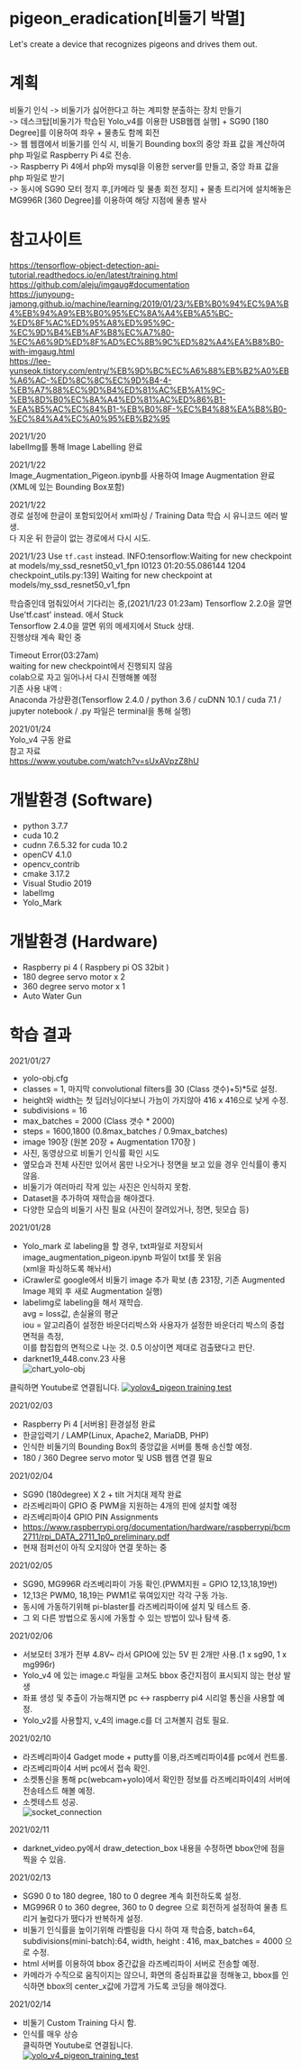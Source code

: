 # pigeon_eradication[비둘기 박멸]
Let's create a device that recognizes pigeons and drives them out.  
  
# 계획
비둘기 인식 -> 비둘기가 싫어한다고 하는 계피향 분출하는 장치 만들기  
-> 데스크탑[비둘기가 학습된 Yolo_v4를 이용한 USB웹캠 실행] + SG90 [180 Degree]를 이용하여 좌우  + 물총도 함께 회전  
-> 웹 웹캠에서 비둘기를 인식 시, 비둘기 Bounding box의 중앙 좌표 값을 계산하여 php 파일로 Raspberry Pi 4로 전송.  
-> Raspberry Pi 4에서 php와 mysql을 이용한 server를 만들고, 중앙 좌표 값을 php 파일로 받기  
-> 동시에 SG90 모터 정지 후,[카메라 및 물총 회전 정지] + 물총 트리거에 설치해놓은 MG996R [360 Degree]를 이용하여 해당 지점에 물총 발사
  
# 참고사이트  
https://tensorflow-object-detection-api-tutorial.readthedocs.io/en/latest/training.html  
https://github.com/aleju/imgaug#documentation  
https://junyoung-jamong.github.io/machine/learning/2019/01/23/%EB%B0%94%EC%9A%B4%EB%94%A9%EB%B0%95%EC%8A%A4%EB%A5%BC-%ED%8F%AC%ED%95%A8%ED%95%9C-%EC%9D%B4%EB%AF%B8%EC%A7%80-%EC%A6%9D%ED%8F%AD%EC%8B%9C%ED%82%A4%EA%B8%B0-with-imgaug.html  
https://lee-yunseok.tistory.com/entry/%EB%9D%BC%EC%A6%88%EB%B2%A0%EB%A6%AC-%ED%8C%8C%EC%9D%B4-4-%EB%A7%88%EC%9D%B4%ED%81%AC%EB%A1%9C-%EB%8D%B0%EC%8A%A4%ED%81%AC%ED%86%B1-%EA%B5%AC%EC%84%B1-%EB%B0%8F-%EC%B4%88%EA%B8%B0-%EC%84%A4%EC%A0%95%EB%B2%95

  
2021/1/20  
labelImg를 통해 Image Labelling 완료

2021/1/22  
Image_Augmentation_Pigeon.ipynb를 사용하여 Image Augmentation 완료  
(XML에 있는 Bounding Box포함)  

2021/1/22  
경로 설정에 한글이 포함되있어서 xml파싱 / Training Data 학습 시 유니코드 에러 발생.  
다 지운 뒤 한글이 없는 경로에서 다시 시도.  
  
2021/1/23
Use `tf.cast` instead.
INFO:tensorflow:Waiting for new checkpoint at models/my_ssd_resnet50_v1_fpn
I0123 01:20:55.086144  1204 checkpoint_utils.py:139] Waiting for new checkpoint at models/my_ssd_resnet50_v1_fpn

학습중인데 멈춰있어서 기다리는 중,(2021/1/23 01:23am)
Tensorflow 2.2.0을 깔면 Use'tf.cast' instead. 에서 Stuck  
Tensorflow 2.4.0을 깔면 위의 메세지에서 Stuck 상태.  
진행상태 계속 확인 중  
  
Timeout Error(03:27am)  
waiting for new checkpoint에서 진행되지 않음  
colab으로 자고 일어나서 다시 진행해볼 예정  
기존 사용 내역 :  
Anaconda 가상환경(Tensorflow 2.4.0 / python 3.6 / cuDNN 10.1 / cuda 7.1 / jupyter notebook / .py 파일은 terminal을 통해 실행)  
  
2021/01/24  
Yolo_v4 구동 완료  
참고 자료  
https://www.youtube.com/watch?v=sUxAVpzZ8hU  
  
# 개발환경 (Software)
- python 3.7.7  
- cuda 10.2  
- cudnn 7.6.5.32 for cuda 10.2  
- openCV 4.1.0  
- opencv_contrib  
- cmake 3.17.2  
- Visual Studio 2019  
- labelImg  
- Yolo_Mark  
  
# 개발환경 (Hardware)  
- Raspberry pi 4 ( Raspbery pi OS 32bit )
- 180 degree servo motor x 2  
- 360 degree servo motor x 1  
- Auto Water Gun

# 학습 결과  
2021/01/27  
- yolo-obj.cfg  
- classes = 1, 마지막 convolutional filters를 30 (Class 갯수)+5)*5로 설정.  
- height와 width는 첫 딥러닝이다보니 가늠이 가지않아 416 x 416으로 낮게 수정.
- subdivisions = 16  
- max_batches = 2000 (Class 갯수 * 2000)  
- steps = 1600,1800 (0.8max_batches / 0.9max_batches)  
- image 190장 (원본 20장 + Augmentation 170장 )  
- 사진, 동영상으로 비둘기 인식률 확인 시도  
- 옆모습과 전체 사진만 있어서 몸만 나오거나 정면을 보고 있을 경우 인식률이 좋지 않음.  
- 비둘기가 여러마리 작게 있는 사진은 인식하지 못함.  
- Dataset을 추가하여 재학습을 해야겠다.  
- 다양한 모습의 비둘기 사진 필요 (사진이 잘려있거나, 정면, 뒷모습 등)  
  
2021/01/28  
- Yolo_mark 로 labeling을 할 경우, txt파일로 저장되서 image_augmentation_pigeon.ipynb 파일이 txt를 못 읽음  
(xml을 파싱하도록 해놔서)  
- iCrawler로 google에서 비둘기 image 추가 확보 (총 231장, 기존 Augmented Image 제외 후 새로 Augmentation 실행)  
- labelimg로 labeling을 해서 재학습.  
avg = loss값, 손실율의 평균  
iou = 알고리즘이 설정한 바운더리박스와 사용자가 설정한 바운더리 박스의 중첩 면적을 측정,  
이를 합집합의 면적으로 나눈 것. 0.5 이상이면 제대로 검출됐다고 판단.  
- darknet19_448.conv.23 사용  
![chart_yolo-obj](https://user-images.githubusercontent.com/68323158/106045770-be0a6000-6124-11eb-9f76-43b5cb05db2b.png)
  
클릭하면 Youtube로 연결됩니다.
[![yolov4_pigeon training test](http://img.youtube.com/vi/AHaGocULVMA/0.jpg)](https://youtu.be/AHaGocULVMA?t=0s)  

2021/02/03  
- Raspberry Pi 4 [서버용] 환경설정 완료  
- 한글입력기 / LAMP(Linux, Apache2, MariaDB, PHP)
- 인식한 비둘기의 Bounding Box의 중앙값을 서버를 통해 송신할 예정.  
- 180 / 360 Degree servo motor 및 USB 웹캠 연결 필요  
  
2021/02/04  
- SG90 (180degree) X 2 + tilt 거치대 제작 완료  
- 라즈베리파이 GPIO 중 PWM을 지원하는 4개의 핀에 설치할 예정  
- 라즈베리파이4 GPIO PIN Assignments  
- https://www.raspberrypi.org/documentation/hardware/raspberrypi/bcm2711/rpi_DATA_2711_1p0_preliminary.pdf  
- 현재 점퍼선이 아직 오지않아 연결 못하는 중  
  
2021/02/05  
- SG90, MG996R 라즈베리파이 가동 확인.(PWM지원 = GPIO 12,13,18,19번)  
- 12,13은 PWM0, 18,19는 PWM1로 묶여있지만 각각 구동 가능.  
- 동시에 가동하기위해 pi-blaster를 라즈베리파이에 설치 및 테스트 중.  
- 그 외 다른 방법으로 동시에 가동할 수 있는 방법이 있나 탐색 중.  
  
2021/02/06
- 서보모터 3개가 전부 4.8V~ 라서 GPIO에 있는 5V 핀 2개만 사용.(1 x sg90, 1 x mg996r)  
- Yolo_v4 에 있는 image.c 파일을 고쳐도 bbox 중간지점이 표시되지 않는 현상 발생  
- 좌표 생성 및 추출이 가능해지면 pc <-> raspberry pi4 시리얼 통신을 사용할 예정.  
- Yolo_v2를 사용할지, v_4의 image.c를 더 고쳐볼지 검토 필요.
  
2021/02/10  
- 라즈베리파이4 Gadget mode + putty를 이용,라즈베리파이4를 pc에서 컨트롤.  
- 라즈베리파이4 서버 pc에서 접속 확인.  
- 소켓통신을 통해 pc(webcam+yolo)에서 확인한 정보를 라즈베리파이4의 서버에 전송테스트 해볼 예정.   
- 소켓테스트 성공.  
![socket_connection](https://user-images.githubusercontent.com/68323158/107618371-d2a63680-6c94-11eb-9926-98ea335bbd88.jpg)  
  
2021/02/11  
- darknet_video.py에서 draw_detection_box 내용을 수정하면 bbox안에 점을 찍을 수 있음.  
  
2021/02/13  
- SG90 0 to 180 degree, 180 to 0 degree 계속 회전하도록 설정.  
- MG996R 0 to 360 degree, 360 to 0 degree 으로 회전하게 설정하여 물총 트리거 눌렀다가 뗐다가 반복하게 설정.  
- 비둘기 인식률을 높이기위해 라벨링을 다시 하여 재 학습중, batch=64, subdivisions(mini-batch):64, width, height : 416, max_batches = 4000 으로 수정.  
- html 서버를 이용하여 bbox 중간값을 라즈베리파이 서버로 전송할 예정.   
- 카메라가 수직으로 움직이지는 않으니, 화면의 중심좌표값을 정해놓고, bbox를 인식하면 bbox의 center_x값에 가깝게 가도록 코딩을 해야겠다.
  
2021/02/14  
- 비둘기 Custom Training 다시 함.  
- 인식률 매우 상승  
클릭하면 Youtube로 연결됩니다.  
[![yolo_v4_pigeon_training_test](https://img.youtube.com/vi/e0q-Pqr5URo/2.jpg)](https://www.youtube.com/watch?v=e0q-Pqr5URo)
